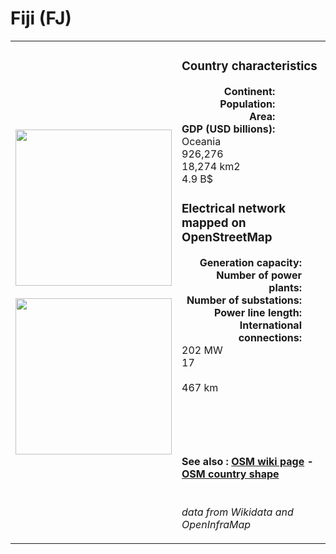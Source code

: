 # Fiji (FJ)

<table width="90%">
<tr>
<td>
<img src="https://upload.wikimedia.org/wikipedia/commons/b/ba/Flag_of_Fiji.svg" width="250">
<br><br>
<img src="https://upload.wikimedia.org/wikipedia/commons/f/fa/Fiji_%28orthographic_projection%29.svg" width="250"></td>
<td>
<h3>Country characteristics</h3>
<div style="display: inline-block;text-align:right;margin-right:30px;font-weight: bold;">
Continent:<br>Population:<br>Area:<br>GDP (USD billions):
</div>
<div style="display: inline-block;">
Oceania<br>926,276<br>18,274 km2<br>4.9 B$
</div>
<h3>Electrical network mapped on OpenStreetMap</h3>
<div style="display: inline-block;text-align:right;margin-right:30px;font-weight: bold;">Generation capacity:<br>
Number of power plants:<br>
Number of substations:<br>
Power line length:<br>
International connections:<br>
</div>
<div style="display: inline-block;">202 MW<br>
17<br>
<br>
467 km<br>
<br>
</div>

<br><br><h4>See also :
<a href="https://wiki.openstreetmap.org/wiki/Power_networks/Fiji" target="_blank">OSM wiki page</a> -
<a href="https://openstreetmap.org/relation/571747" target="_blank">OSM country shape</a>
</h4>

<br><i>data from Wikidata and OpenInfraMap</i>
</td>
</tr>
</table>




